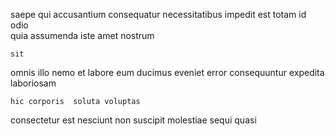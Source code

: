 <!--
title: Function-based asymmetric protocol
author: Meaghan
date: 2015-04-17-0508
link: 2015-04-17-0508-function-based-asymmetric-protocol
tags: [free,Photoshop,Technology,IOS]
-->

saepe qui  accusantium consequatur
necessitatibus impedit  est totam  id odio  
quia assumenda  iste amet nostrum 
 	sit   
omnis  illo nemo
et labore eum
ducimus eveniet  error consequuntur  expedita laboriosam
 	hic corporis  soluta voluptas 
consectetur est nesciunt non
suscipit molestiae sequi quasi   
